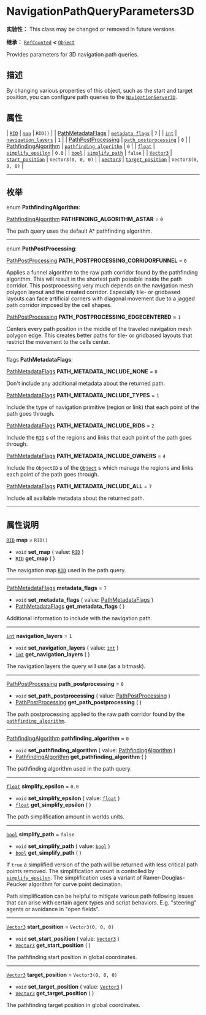 <!-- ⚠ 请勿编辑本文件 ⚠ -->
<!-- 本文档使用脚本从 WeDot 引擎源码仓库生成。 -->
<!-- 生成脚本：https://github.com/WeDot-Engine/WeDot/tree/4.3/doc/tools/make_md.py； -->
<!-- 原文件：https://github.com/WeDot-Engine/WeDot/tree/4.3/doc/classes/NavigationPathQueryParameters3D.xml。 -->

<div id="_class_navigationpathqueryparameters3d"></div>

# NavigationPathQueryParameters3D

**实验性：** This class may be changed or removed in future versions.

**继承：** [`RefCounted`](class_refcounted.md) **<** [`Object`](class_object.md)

Provides parameters for 3D navigation path queries.

## 描述

By changing various properties of this object, such as the start and target position, you can configure path queries to the [`NavigationServer3D`](class_navigationserver3d.md).

## 属性

| [`RID`](class_rid.md)                                                              | [`map`](#class_navigationpathqueryparameters3d_property_map)                                     | ``RID()``            |
| [PathMetadataFlags](#enum_navigationpathqueryparameters3d_pathmetadataflags)       | [`metadata_flags`](#class_navigationpathqueryparameters3d_property_metadata_flags)               | ``7``                |
| [`int`](class_int.md)                                                              | [`navigation_layers`](#class_navigationpathqueryparameters3d_property_navigation_layers)         | ``1``                |
| [PathPostProcessing](#enum_navigationpathqueryparameters3d_pathpostprocessing)     | [`path_postprocessing`](#class_navigationpathqueryparameters3d_property_path_postprocessing)     | ``0``                |
| [PathfindingAlgorithm](#enum_navigationpathqueryparameters3d_pathfindingalgorithm) | [`pathfinding_algorithm`](#class_navigationpathqueryparameters3d_property_pathfinding_algorithm) | ``0``                |
| [`float`](class_float.md)                                                          | [`simplify_epsilon`](#class_navigationpathqueryparameters3d_property_simplify_epsilon)           | ``0.0``              |
| [`bool`](class_bool.md)                                                            | [`simplify_path`](#class_navigationpathqueryparameters3d_property_simplify_path)                 | ``false``            |
| [`Vector3`](class_vector3.md)                                                      | [`start_position`](#class_navigationpathqueryparameters3d_property_start_position)               | ``Vector3(0, 0, 0)`` |
| [`Vector3`](class_vector3.md)                                                      | [`target_position`](#class_navigationpathqueryparameters3d_property_target_position)             | ``Vector3(0, 0, 0)`` |

<!-- rst-class:: classref-section-separator -->

---

## 枚举

<div id="_class_enum_navigationpathqueryparameters3d_pathfindingalgorithm"></div>

enum **PathfindingAlgorithm**: <div id="enum_navigationpathqueryparameters3d_pathfindingalgorithm"></div>

<div id="_class_navigationpathqueryparameters3d_constant_pathfinding_algorithm_astar"></div>

[PathfindingAlgorithm](#enum_navigationpathqueryparameters3d_pathfindingalgorithm) **PATHFINDING_ALGORITHM_ASTAR** = ``0``

The path query uses the default A\* pathfinding algorithm.

<!-- rst-class:: classref-item-separator -->

---

<div id="_class_enum_navigationpathqueryparameters3d_pathpostprocessing"></div>

enum **PathPostProcessing**: <div id="enum_navigationpathqueryparameters3d_pathpostprocessing"></div>

<div id="_class_navigationpathqueryparameters3d_constant_path_postprocessing_corridorfunnel"></div>

[PathPostProcessing](#enum_navigationpathqueryparameters3d_pathpostprocessing) **PATH_POSTPROCESSING_CORRIDORFUNNEL** = ``0``

Applies a funnel algorithm to the raw path corridor found by the pathfinding algorithm. This will result in the shortest path possible inside the path corridor. This postprocessing very much depends on the navigation mesh polygon layout and the created corridor. Especially tile- or gridbased layouts can face artificial corners with diagonal movement due to a jagged path corridor imposed by the cell shapes.

<div id="_class_navigationpathqueryparameters3d_constant_path_postprocessing_edgecentered"></div>

[PathPostProcessing](#enum_navigationpathqueryparameters3d_pathpostprocessing) **PATH_POSTPROCESSING_EDGECENTERED** = ``1``

Centers every path position in the middle of the traveled navigation mesh polygon edge. This creates better paths for tile- or gridbased layouts that restrict the movement to the cells center.

<!-- rst-class:: classref-item-separator -->

---

<div id="_class_enum_navigationpathqueryparameters3d_pathmetadataflags"></div>

flags **PathMetadataFlags**: <div id="enum_navigationpathqueryparameters3d_pathmetadataflags"></div>

<div id="_class_navigationpathqueryparameters3d_constant_path_metadata_include_none"></div>

[PathMetadataFlags](#enum_navigationpathqueryparameters3d_pathmetadataflags) **PATH_METADATA_INCLUDE_NONE** = ``0``

Don't include any additional metadata about the returned path.

<div id="_class_navigationpathqueryparameters3d_constant_path_metadata_include_types"></div>

[PathMetadataFlags](#enum_navigationpathqueryparameters3d_pathmetadataflags) **PATH_METADATA_INCLUDE_TYPES** = ``1``

Include the type of navigation primitive (region or link) that each point of the path goes through.

<div id="_class_navigationpathqueryparameters3d_constant_path_metadata_include_rids"></div>

[PathMetadataFlags](#enum_navigationpathqueryparameters3d_pathmetadataflags) **PATH_METADATA_INCLUDE_RIDS** = ``2``

Include the [`RID`](class_rid.md) s of the regions and links that each point of the path goes through.

<div id="_class_navigationpathqueryparameters3d_constant_path_metadata_include_owners"></div>

[PathMetadataFlags](#enum_navigationpathqueryparameters3d_pathmetadataflags) **PATH_METADATA_INCLUDE_OWNERS** = ``4``

Include the `ObjectID` s of the [`Object`](class_object.md) s which manage the regions and links each point of the path goes through.

<div id="_class_navigationpathqueryparameters3d_constant_path_metadata_include_all"></div>

[PathMetadataFlags](#enum_navigationpathqueryparameters3d_pathmetadataflags) **PATH_METADATA_INCLUDE_ALL** = ``7``

Include all available metadata about the returned path.

<!-- rst-class:: classref-section-separator -->

---

## 属性说明

<div id="_class_navigationpathqueryparameters3d_property_map"></div>

[`RID`](class_rid.md) **map** = ``RID()`` <div id="class_navigationpathqueryparameters3d_property_map"></div>

- `void` **set_map** ( value: [`RID`](class_rid.md) )
- [`RID`](class_rid.md) **get_map** ( )

The navigation map [`RID`](class_rid.md) used in the path query.

<!-- rst-class:: classref-item-separator -->

---

<div id="_class_navigationpathqueryparameters3d_property_metadata_flags"></div>

[PathMetadataFlags](#enum_navigationpathqueryparameters3d_pathmetadataflags) **metadata_flags** = ``7`` <div id="class_navigationpathqueryparameters3d_property_metadata_flags"></div>

- `void` **set_metadata_flags** ( value: [PathMetadataFlags](#enum_navigationpathqueryparameters3d_pathmetadataflags) )
- [PathMetadataFlags](#enum_navigationpathqueryparameters3d_pathmetadataflags) **get_metadata_flags** ( )

Additional information to include with the navigation path.

<!-- rst-class:: classref-item-separator -->

---

<div id="_class_navigationpathqueryparameters3d_property_navigation_layers"></div>

[`int`](class_int.md) **navigation_layers** = ``1`` <div id="class_navigationpathqueryparameters3d_property_navigation_layers"></div>

- `void` **set_navigation_layers** ( value: [`int`](class_int.md) )
- [`int`](class_int.md) **get_navigation_layers** ( )

The navigation layers the query will use (as a bitmask).

<!-- rst-class:: classref-item-separator -->

---

<div id="_class_navigationpathqueryparameters3d_property_path_postprocessing"></div>

[PathPostProcessing](#enum_navigationpathqueryparameters3d_pathpostprocessing) **path_postprocessing** = ``0`` <div id="class_navigationpathqueryparameters3d_property_path_postprocessing"></div>

- `void` **set_path_postprocessing** ( value: [PathPostProcessing](#enum_navigationpathqueryparameters3d_pathpostprocessing) )
- [PathPostProcessing](#enum_navigationpathqueryparameters3d_pathpostprocessing) **get_path_postprocessing** ( )

The path postprocessing applied to the raw path corridor found by the [`pathfinding_algorithm`](#class_navigationpathqueryparameters3d_property_pathfinding_algorithm).

<!-- rst-class:: classref-item-separator -->

---

<div id="_class_navigationpathqueryparameters3d_property_pathfinding_algorithm"></div>

[PathfindingAlgorithm](#enum_navigationpathqueryparameters3d_pathfindingalgorithm) **pathfinding_algorithm** = ``0`` <div id="class_navigationpathqueryparameters3d_property_pathfinding_algorithm"></div>

- `void` **set_pathfinding_algorithm** ( value: [PathfindingAlgorithm](#enum_navigationpathqueryparameters3d_pathfindingalgorithm) )
- [PathfindingAlgorithm](#enum_navigationpathqueryparameters3d_pathfindingalgorithm) **get_pathfinding_algorithm** ( )

The pathfinding algorithm used in the path query.

<!-- rst-class:: classref-item-separator -->

---

<div id="_class_navigationpathqueryparameters3d_property_simplify_epsilon"></div>

[`float`](class_float.md) **simplify_epsilon** = ``0.0`` <div id="class_navigationpathqueryparameters3d_property_simplify_epsilon"></div>

- `void` **set_simplify_epsilon** ( value: [`float`](class_float.md) )
- [`float`](class_float.md) **get_simplify_epsilon** ( )

The path simplification amount in worlds units.

<!-- rst-class:: classref-item-separator -->

---

<div id="_class_navigationpathqueryparameters3d_property_simplify_path"></div>

[`bool`](class_bool.md) **simplify_path** = ``false`` <div id="class_navigationpathqueryparameters3d_property_simplify_path"></div>

- `void` **set_simplify_path** ( value: [`bool`](class_bool.md) )
- [`bool`](class_bool.md) **get_simplify_path** ( )

If `true` a simplified version of the path will be returned with less critical path points removed. The simplification amount is controlled by [`simplify_epsilon`](#class_navigationpathqueryparameters3d_property_simplify_epsilon). The simplification uses a variant of Ramer-Douglas-Peucker algorithm for curve point decimation.

Path simplification can be helpful to mitigate various path following issues that can arise with certain agent types and script behaviors. E.g. "steering" agents or avoidance in "open fields".

<!-- rst-class:: classref-item-separator -->

---

<div id="_class_navigationpathqueryparameters3d_property_start_position"></div>

[`Vector3`](class_vector3.md) **start_position** = ``Vector3(0, 0, 0)`` <div id="class_navigationpathqueryparameters3d_property_start_position"></div>

- `void` **set_start_position** ( value: [`Vector3`](class_vector3.md) )
- [`Vector3`](class_vector3.md) **get_start_position** ( )

The pathfinding start position in global coordinates.

<!-- rst-class:: classref-item-separator -->

---

<div id="_class_navigationpathqueryparameters3d_property_target_position"></div>

[`Vector3`](class_vector3.md) **target_position** = ``Vector3(0, 0, 0)`` <div id="class_navigationpathqueryparameters3d_property_target_position"></div>

- `void` **set_target_position** ( value: [`Vector3`](class_vector3.md) )
- [`Vector3`](class_vector3.md) **get_target_position** ( )

The pathfinding target position in global coordinates.

[^virtual]: 本方法通常需要用户覆盖才能生效。
[^const]: 本方法无副作用，不会修改该实例的任何成员变量。
[^vararg]: 本方法除了能接受在此处描述的参数外，还能够继续接受任意数量的参数。
[^constructor]: 本方法用于构造某个类型。
[^static]: 调用本方法无需实例，可直接使用类名进行调用。
[^operator]: 本方法描述的是使用本类型作为左操作数的有效运算符。
[^bitfield]: 这个值是由下列位标志构成位掩码的整数。
[^void]: 无返回值。
